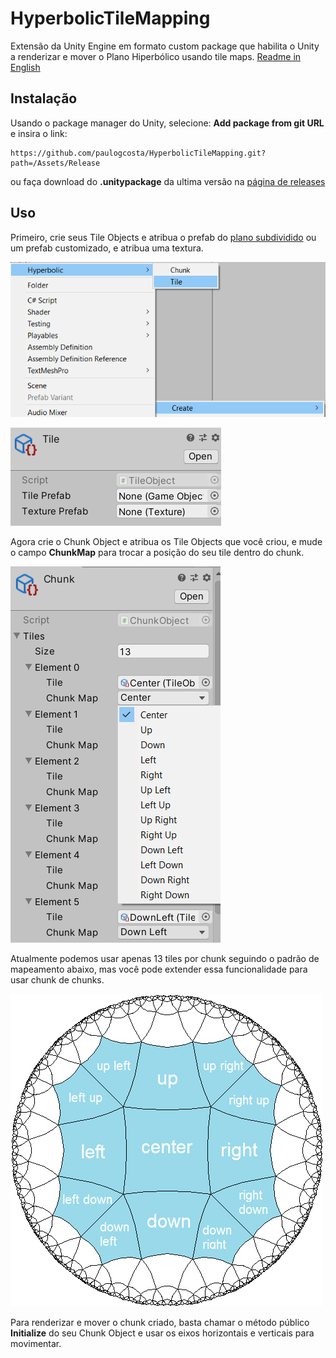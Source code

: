 # HyperbolicTileMapping
Extensão da Unity Engine em formato custom package que habilita o Unity a renderizar e mover o Plano Hiperbólico usando tile maps.
[Readme in English](README.md)

## Instalação
Usando o package manager do Unity, selecione: **Add package from git URL** e insira o link:
```
https://github.com/paulogcosta/HyperbolicTileMapping.git?path=/Assets/Release
```
ou faça download do **.unitypackage** da ultima versão na [página de releases](https://github.com/paulogcosta/HyperbolicTileMapping/releases/tag/1.0.0)

## Uso
Primeiro, crie seus Tile Objects e atribua o prefab do [plano subdividido](https://github.com/paulogcosta/HyperbolicTileMapping/blob/main/Assets/Release/Resources/Prefabs/5SubvidisionSquareTile.prefab) ou um prefab customizado, e atribua uma textura.

![creating tile object](https://github.com/paulogcosta/HyperbolicTileMapping/blob/main/Assets/GitHub/create-tile.png)

![assign prefab and texture](https://github.com/paulogcosta/HyperbolicTileMapping/blob/main/Assets/GitHub/tile-object.png)

Agora crie o Chunk Object  e atribua os Tile Objects que você criou, e mude o campo **ChunkMap** para trocar a posição do seu tile dentro do chunk.

![creating chunk object](https://github.com/paulogcosta/HyperbolicTileMapping/blob/main/Assets/GitHub/chunk-object.png)

Atualmente podemos usar apenas 13 tiles por chunk seguindo o padrão de mapeamento abaixo, mas você pode extender essa funcionalidade para usar chunk de chunks.

![chunk pattern](https://github.com/paulogcosta/HyperbolicTileMapping/blob/main/Assets/GitHub/chunk-map.png)

Para renderizar e mover o chunk criado, basta chamar o método público **Initialize** do seu Chunk Object e usar os eixos horizontais e verticais para movimentar.
